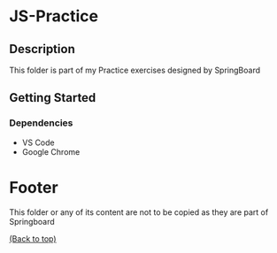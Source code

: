 # JS-Practice

## Description
This folder is part of my Practice exercises designed by SpringBoard

## Getting Started

### Dependencies

- VS Code
- Google Chrome


# Footer

This folder or any of its content are not to be copied as they are part of Springboard

[(Back to top)](#table-of-contents)
